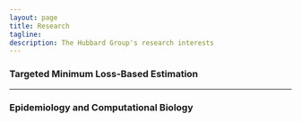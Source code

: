```yaml
---
layout: page
title: Research
tagline:
description: The Hubbard Group's research interests
---
```


### Targeted Minimum Loss-Based Estimation


---

### Epidemiology and Computational Biology



